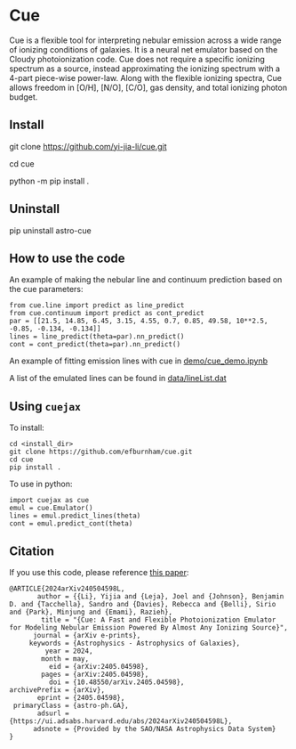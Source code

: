 # Cue
Cue is a flexible tool for interpreting nebular emission across a wide range of ionizing conditions of galaxies. It is a neural net emulator based on the Cloudy photoionization code. Cue does not require a specific ionizing spectrum as a source, instead approximating the ionizing spectrum with a 4-part piece-wise power-law. Along with the flexible ionizing spectra, Cue allows freedom in [O/H], [N/O], [C/O], gas density, and total ionizing photon budget.

## Install
git clone https://github.com/yi-jia-li/cue.git

cd cue

python -m pip install .

## Uninstall

pip uninstall astro-cue

## How to use the code

An example of making the nebular line and continuum prediction based on the cue parameters: 
```
from cue.line import predict as line_predict
from cue.continuum import predict as cont_predict
par = [[21.5, 14.85, 6.45, 3.15, 4.55, 0.7, 0.85, 49.58, 10**2.5, -0.85, -0.134, -0.134]]
lines = line_predict(theta=par).nn_predict()
cont = cont_predict(theta=par).nn_predict()
```

An example of fitting emission lines with cue in [demo/cue_demo.ipynb](https://github.com/yi-jia-li/cue/blob/main/demo/cue_demo.ipynb)


A list of the emulated lines can be found in [data/lineList.dat](https://github.com/yi-jia-li/cue/blob/main/src/cue/data/lineList.dat)

## Using `cuejax`

To install:

```
cd <install_dir>
git clone https://github.com/efburnham/cue.git
cd cue
pip install .
```

To use in python:

```
import cuejax as cue
emul = cue.Emulator()
lines = emul.predict_lines(theta)
cont = emul.predict_cont(theta)
```

## Citation

If you use this code, please reference [this paper](https://ui.adsabs.harvard.edu/abs/2024arXiv240504598L/abstract):
```
@ARTICLE{2024arXiv240504598L,
       author = {{Li}, Yijia and {Leja}, Joel and {Johnson}, Benjamin D. and {Tacchella}, Sandro and {Davies}, Rebecca and {Belli}, Sirio and {Park}, Minjung and {Emami}, Razieh},
        title = "{Cue: A Fast and Flexible Photoionization Emulator for Modeling Nebular Emission Powered By Almost Any Ionizing Source}",
      journal = {arXiv e-prints},
     keywords = {Astrophysics - Astrophysics of Galaxies},
         year = 2024,
        month = may,
          eid = {arXiv:2405.04598},
        pages = {arXiv:2405.04598},
          doi = {10.48550/arXiv.2405.04598},
archivePrefix = {arXiv},
       eprint = {2405.04598},
 primaryClass = {astro-ph.GA},
       adsurl = {https://ui.adsabs.harvard.edu/abs/2024arXiv240504598L},
      adsnote = {Provided by the SAO/NASA Astrophysics Data System}
}
```
